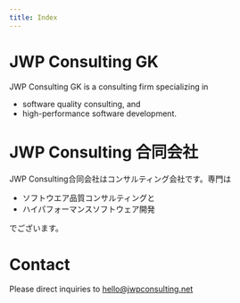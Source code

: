```yaml
---
title: Index
---
```


# JWP Consulting GK

JWP Consulting GK is a consulting firm specializing in

- software quality consulting, and
- high-performance software development.

# JWP Consulting 合同会社

JWP Consulting合同会社はコンサルティング会社です。専門は

- ソフトウエア品質コンサルティングと
- ハイパフォーマンスソフトウェア開発

でございます。

# Contact

Please direct inquiries to <a href="mailto:hello@jwpconsulting.net">hello@jwpconsulting.net</a>
